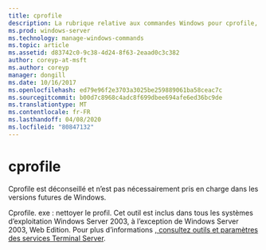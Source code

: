 ```yaml
---
title: cprofile
description: La rubrique relative aux commandes Windows pour cprofile, qui est dépréciée et n’est pas garantie pour être prise en charge dans les versions futures de Windows.
ms.prod: windows-server
ms.technology: manage-windows-commands
ms.topic: article
ms.assetid: d83742c0-9c38-4d24-8f63-2eaad0c3c382
author: coreyp-at-msft
ms.author: coreyp
manager: dongill
ms.date: 10/16/2017
ms.openlocfilehash: ed79e96f2e3703a3025be259889061ba58ceac7c
ms.sourcegitcommit: b00d7c8968c4adc8f699dbee694afe6ed36bc9de
ms.translationtype: MT
ms.contentlocale: fr-FR
ms.lasthandoff: 04/08/2020
ms.locfileid: "80847132"
---
```

# <a name="cprofile"></a>cprofile

Cprofile est déconseillé et n’est pas nécessairement pris en charge dans les versions futures de Windows.

Cprofile. exe : nettoyer le profil. Cet outil est inclus dans tous les systèmes d’exploitation Windows Server 2003, à l’exception de Windows Server 2003, Web Edition. Pour plus d’informations [, consultez outils et paramètres des services Terminal Server](https://technet.microsoft.com/library/cc776289(v=ws.10).aspx).